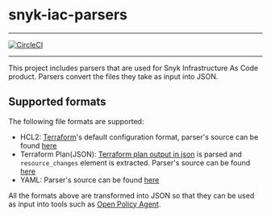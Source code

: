 # snyk-iac-parsers
---

[![CircleCI](https://circleci.com/gh/snyk/snyk-iac-parsers/tree/main.svg?style=svg&circle-token=fc5da6b1544139b067e9d252270a60213a43e0d5)](https://circleci.com/gh/snyk/snyk-iac-parsers/tree/main)

---

This project includes parsers that are used for Snyk Infrastructure As Code product. Parsers convert the files they take as input into JSON. 

## Supported formats

The following file formats are supported:
- HCL2: [Terraform](https://www.terraform.io/)'s default configuration format, parser's source can be found [here](http://https://github.com/snyk/snyk-iac-parsers/blob/main/pkg/hcl2.go)
- Terraform Plan(JSON): [Terraform plan output in json](https://www.terraform.io/docs/internals/json-format.html) is parsed and ``resource_changes`` element is extracted. Parser's source can be found [here](https://github.com/snyk/snyk-iac-parsers/blob/main/pkg/terraform_plan.go)
- YAML: Parser's source can be found [here](https://github.com/snyk/snyk-iac-parsers/blob/main/pkg/yaml.go)

All the formats above are transformed into JSON so that they can be used as input into tools such as [Open Policy Agent](https://www.openpolicyagent.org/). 
